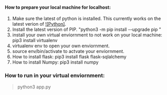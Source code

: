 
#### How to prepare your local machine for localhost:

1. Make sure the latest of python is installed. This currently works on the latest verion of [![Python]](https://www.python.org/).
2. Install the latest version of PIP. "python3 -m pip install --upgrade pip "
3. install your own virtual enviornment to not work on your local machine: pip3 install virtualenv
4. virtualenv env to open your own enviornment. 
5. source env/bin/activate to actvate your enviornment.
6. How to install flask:  pip3 install flask flask-sqlalchemy
7. How to install Numpy: pip3 install numpy


### How to run in your virtual enviornment: 
> python3 app.py

